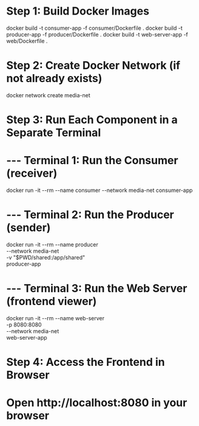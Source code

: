 # Step 1: Build Docker Images
docker build -t consumer-app -f consumer/Dockerfile .
docker build -t producer-app -f producer/Dockerfile .
docker build -t web-server-app -f web/Dockerfile .

# Step 2: Create Docker Network (if not already exists)
docker network create media-net

# Step 3: Run Each Component in a Separate Terminal

# --- Terminal 1: Run the Consumer (receiver)
docker run -it --rm --name consumer --network media-net consumer-app

# --- Terminal 2: Run the Producer (sender)
docker run -it --rm --name producer \
  --network media-net \
  -v "$PWD/shared:/app/shared" \
  producer-app

# --- Terminal 3: Run the Web Server (frontend viewer)
docker run -it --rm --name web-server \
  -p 8080:8080 \
  --network media-net \
  web-server-app

# Step 4: Access the Frontend in Browser
# Open http://localhost:8080 in your browser
